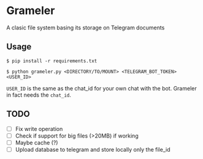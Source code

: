 # Grameler

A clasic file system basing its storage on Telegram documents

## Usage

`$ pip install -r requirements.txt`

`$ python grameler.py <DIRECTORY/TO/MOUNT> <TELEGRAM_BOT_TOKEN> <USER_ID>`

`USER_ID` is the same as the chat_id for your own chat with the bot. Grameler in fact needs the `chat_id`.


## TODO

- [ ] Fix write operation
- [ ] Check if support for big files (>20MB) if working
- [ ] Maybe cache (?)
- [ ] Upload database to telegram and store locally only the file_id
